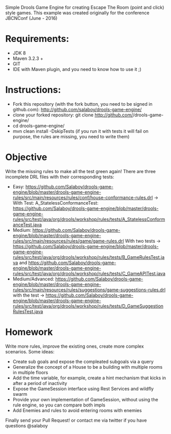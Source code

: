 Simple Drools Game Engine for creating Escape The Room (point and click) style games.
This example was created originally for the conference JBCNConf (June - 2016)
# Requirements:
- JDK 8
- Maven 3.2.3 + 
- GIT 
- IDE with Maven plugin, and you need to know how to use it ;)

# Instructions:

- Fork this repository (with the fork button, you need to be signed in github.com): http://github.com/salaboy/drools-game-engine/
- clone your forked repository: git clone http://github.com/<your user>/drools-game-engine/
- cd drools-game-engine/
- mvn clean install -DskipTests (if you run it with tests it will fail on purpose, the rules are missing, you need to write them)

# Objective
Write the missing rules to make all the test green again! 
There are three incomplete DRL files with their corresponding tests:
- Easy: https://github.com/Salaboy/drools-game-engine/blob/master/drools-game-engine-rules/src/main/resources/rules/conf/house-conformance-rules.drl -> With Test: A_StatelessConformanceTest: https://github.com/Salaboy/drools-game-engine/blob/master/drools-game-engine-rules/src/test/java/org/drools/workshop/rules/tests/A_StatelessConformanceTest.java
- Medium: https://github.com/Salaboy/drools-game-engine/blob/master/drools-game-engine-rules/src/main/resources/rules/game/game-rules.drl With two tests -> https://github.com/Salaboy/drools-game-engine/blob/master/drools-game-engine-rules/src/test/java/org/drools/workshop/rules/tests/B_GameRulesTest.java and https://github.com/Salaboy/drools-game-engine/blob/master/drools-game-engine-rules/src/test/java/org/drools/workshop/rules/tests/C_GameAPITest.java
- Medium/Advanced:  https://github.com/Salaboy/drools-game-engine/blob/master/drools-game-engine-rules/src/main/resources/rules/suggestions/game-suggestions-rules.drl with the test -> https://github.com/Salaboy/drools-game-engine/blob/master/drools-game-engine-rules/src/test/java/org/drools/workshop/rules/tests/D_GameSuggestionRulesTest.java

# Homework
Write more rules, improve the existing ones, create more complex scenarios. 
Some ideas:
- Create sub goals and expose the compleated subgoals via a query
- Generalize the concept of a House to be a building with multiple rooms in multiple floors
- Add the time variable, for example, create a hint mechanism that kicks in after a period of inactivity
- Expose the GameSession interface using Rest Services and wildfly swarm
- Provide your own implementation of GameSession, without using the rule engine, so you can compare both impls
- Add Enemies and rules to avoid entering rooms with enemies

Finally send your Pull Request! or contact me via twitter if you have questions @salaboy


